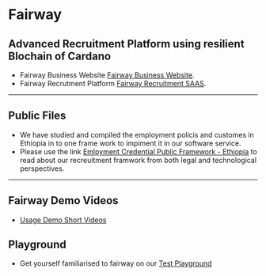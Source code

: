 # Fairway 
## Advanced Recruitment Platform using resilient Blochain of Cardano

- Fairway Business Website [Fairway Business Website](https://fairway.global/).
- Fairway Recrutment Platform [Fairway Recruitment SAAS](https://fairway.work/).
---- 
## Public Files
- We have studied and compiled the employment policis and customes in Ethiopia in to one frame work to impiment it in our software service.
- Please use the link [Emlpyment Credential Public Framework - Ethiopia](https://github.com/https-fairway-global/public-files/blob/main/Employment%20Credentials%20in%20Ethiopia%20-%20Public%20Framework%20.pdf) to read about our recreuitment framwork from both legal and technological perspectives.
---
## Fairway Demo Videos
- [Usage Demo Short Videos](https://www.youtube.com/watch?v=4pRClavTHpE&list=PLfzroa-7VhPaEhkvR0q9snLZm4eWGARm7)

## Playground
- Get yourself familiarised to fairway on our [Test Playground](https://test.fairway.work/)
